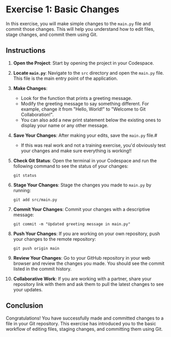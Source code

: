 # Exercise 1: Basic Changes

In this exercise, you will make simple changes to the `main.py` file and commit those changes. This will help you understand how to edit files, stage changes, and commit them using Git.

## Instructions

1. **Open the Project**: Start by opening the project in your Codespace.

2. **Locate `main.py`**: Navigate to the `src` directory and open the `main.py` file. This file is the main entry point of the application.

3. **Make Changes**: 
   - Look for the function that prints a greeting message. 
   - Modify the greeting message to say something different. For example, change it from "Hello, World!" to "Welcome to Git Collaboration!".
   - You can also add a new print statement below the existing ones to display your name or any other message.

4. **Save Your Changes**: After making your edits, save the `main.py` file.# 
   - If this was real work and not a training exercise, you'd obviously test your changes and make sure everything is working!!

5. **Check Git Status**: Open the terminal in your Codespace and run the following command to see the status of your changes:
   ```
   git status
   ```

6. **Stage Your Changes**: Stage the changes you made to `main.py` by running:
   ```
   git add src/main.py
   ```

7. **Commit Your Changes**: Commit your changes with a descriptive message:
   ```
   git commit -m "Updated greeting message in main.py"
   ```

8. **Push Your Changes**: If you are working on your own repository, push your changes to the remote repository:
   ```
   git push origin main
   ```

9. **Review Your Changes**: Go to your GitHub repository in your web browser and review the changes you made. You should see the commit listed in the commit history.

10. **Collaborative Work**: If you are working with a partner, share your repository link with them and ask them to pull the latest changes to see your updates.

## Conclusion

Congratulations! You have successfully made and committed changes to a file in your Git repository. This exercise has introduced you to the basic workflow of editing files, staging changes, and committing them using Git.